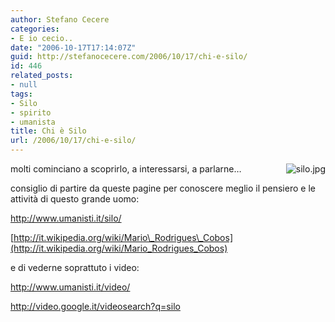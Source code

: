 ```yaml
---
author: Stefano Cecere
categories:
- E io cecio..
date: "2006-10-17T17:14:07Z"
guid: http://stefanocecere.com/2006/10/17/chi-e-silo/
id: 446
related_posts:
- null
tags:
- Silo
- spirito
- umanista
title: Chi è Silo
url: /2006/10/17/chi-e-silo/
---
```


<img align="right" alt="silo.jpg" id="image445" title="silo.jpg" src="http://stefanocecere.com/wp-content/uploads/sites/3/2006/10/silo.jpg" />molti cominciano a scoprirlo, a interessarsi, a parlarne&#8230;

consiglio di partire da queste pagine per conoscere meglio il pensiero e le attività di questo grande uomo:

<http://www.umanisti.it/silo/>

[http://it.wikipedia.org/wiki/Mario\_Rodrigues\_Cobos](http://it.wikipedia.org/wiki/Mario_Rodrigues_Cobos)

e di vederne soprattuto i video:

<http://www.umanisti.it/video/>

<http://video.google.it/videosearch?q=silo>